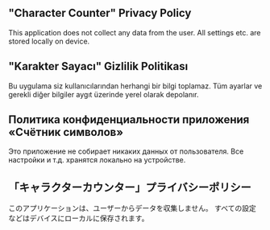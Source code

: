 ## "Character Counter" Privacy Policy

This application does not collect any data from the user. All settings etc. are stored locally on device.

## "Karakter Sayacı" Gizlilik Politikası

Bu uygulama siz kullanıcılarından herhangi bir bilgi toplamaz. Tüm ayarlar ve gerekli diğer bilgiler aygıt üzerinde yerel olarak depolanır.

## Политика конфиденциальности приложения «Счётник символов»

Это приложение не собирает никаких данных от пользователя. Все настройки и т.д. хранятся локально на устройстве.

## 「キャラクターカウンター」プライバシーポリシー

このアプリケーションは、ユーザーからデータを収集しません。 すべての設定などはデバイスにローカルに保存されます。
